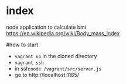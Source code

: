 # index

node application to calculate bmi https://en.wikipedia.org/wiki/Body_mass_index

#how to start
- `vagrant up` in the cloned directory
- `vagrant ssh`
- in ssh:`node /vagrant/src/server.js`
- go to http://localhost:1185/
